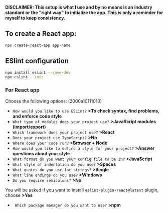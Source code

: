 **DISCLAIMER: This setup is what I use and by no means is an industry standard or the "right way" to initialize the app. This is only a reminder for myself to keep consistency.**

## To create a React app:
```bash
npx create-react-app app-name
```

## ESlint configuration
```bash
npm install eslint --save-dev
npx eslint --init
```
### For React app
Choose the following options: (2000a10111010)
* `How would you like to use ESLint?` **>To check syntax, find problems, and enforce code style**
* `What type of modules does your project use?` **>JavaScript modules (import/export)**
* `Which framework does your project use?` **>React**
* `Does your project use TypeScript?` **>No**
* `Where does your code run?` **>Browser + Node**
* `How would you like to define a style for your project?` **>Answer questions about your style**
* `What format do you want your config file to be in?` **>JavaScript**
* `What style of indentation do you use?` **>Spaces**
* `What quotes do you use for strings?` **>Single**
* `What line endings do you use?` **>Windows**
* `Do you require semicolons?` **>No**

You will be asked if you want to install `eslint-plugin-react@latest` plugin, choose **>Yes**
* ` Which package manager do you want to use?` **>npm**